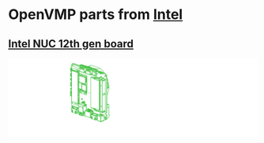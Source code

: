 # OpenVMP parts from [Intel](https://intel.com/)
## [Intel NUC 12th gen board](https://ark.intel.com/content/www/us/en/ark/products/121629/intel-nuc-12-pro-board-nuc12wsbv5.html)

[<img alt='Intel NUC 12th gen board' src='https://github.com/openvmp/openvmp-models/blob/main/generated_files/parts/intel/nuc12.png'/>](https://github.com/openvmp/openvmp-models/blob/main/generated_files/parts/intel/nuc12.stl)

